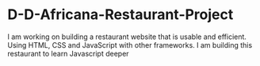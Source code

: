 # D-D-Africana-Restaurant-Project
I am working on building a restaurant website that is usable and efficient. Using HTML, CSS and JavaScript with other frameworks.
I am building this restaurant to learn Javascript deeper
